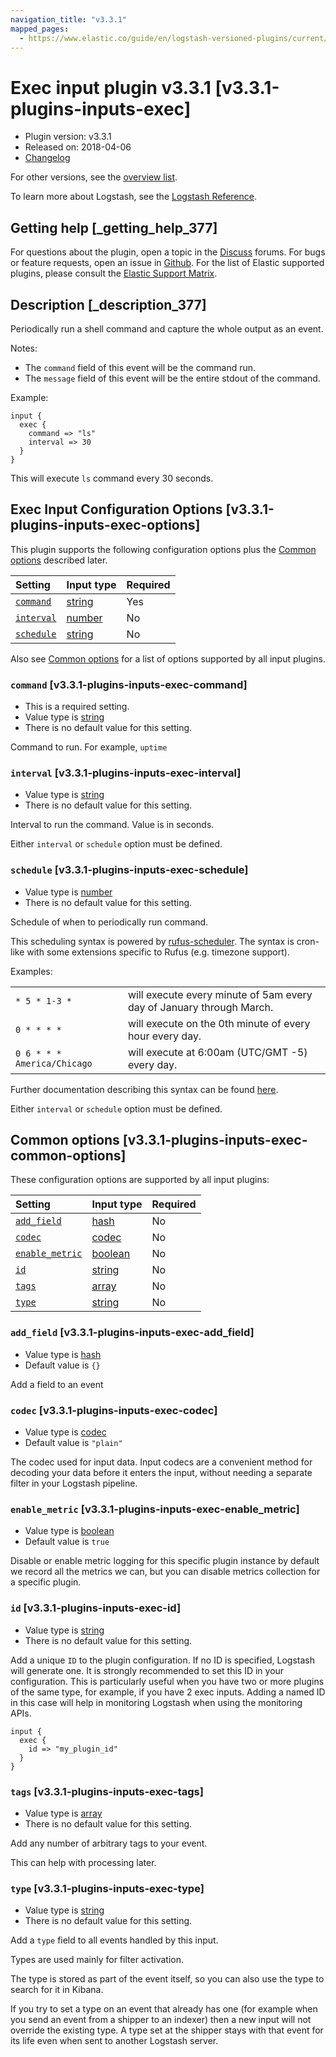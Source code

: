 ```yaml
---
navigation_title: "v3.3.1"
mapped_pages:
  - https://www.elastic.co/guide/en/logstash-versioned-plugins/current/v3.3.1-plugins-inputs-exec.html
---
```


# Exec input plugin v3.3.1 [v3.3.1-plugins-inputs-exec]

* Plugin version: v3.3.1
* Released on: 2018-04-06
* [Changelog](https://github.com/logstash-plugins/logstash-input-exec/blob/v3.3.1/CHANGELOG.md)

For other versions, see the [overview list](input-exec-index.md).

To learn more about Logstash, see the [Logstash Reference](https://www.elastic.co/guide/en/logstash/current/index.html).

## Getting help [_getting_help_377]

For questions about the plugin, open a topic in the [Discuss](http://discuss.elastic.co) forums. For bugs or feature requests, open an issue in [Github](https://github.com/logstash-plugins/logstash-input-exec). For the list of Elastic supported plugins, please consult the [Elastic Support Matrix](https://www.elastic.co/support/matrix#matrix_logstash_plugins).

## Description [_description_377]

Periodically run a shell command and capture the whole output as an event.

Notes:

* The `command` field of this event will be the command run.
* The `message` field of this event will be the entire stdout of the command.

Example:

```
input {
  exec {
    command => "ls"
    interval => 30
  }
}
```

This will execute `ls` command every 30 seconds.

## Exec Input Configuration Options [v3.3.1-plugins-inputs-exec-options]

This plugin supports the following configuration options plus the [Common options](v3-3-1-plugins-inputs-exec.md#v3.3.1-plugins-inputs-exec-common-options) described later.

| Setting | Input type | Required |
| :- | :- | :- |
| [`command`](v3-3-1-plugins-inputs-exec.md#v3.3.1-plugins-inputs-exec-command) | [string](/lsr/value-types.md#string) | Yes |
| [`interval`](v3-3-1-plugins-inputs-exec.md#v3.3.1-plugins-inputs-exec-interval) | [number](/lsr/value-types.md#number) | No |
| [`schedule`](v3-3-1-plugins-inputs-exec.md#v3.3.1-plugins-inputs-exec-schedule) | [string](/lsr/value-types.md#string) | No |

Also see [Common options](v3-3-1-plugins-inputs-exec.md#v3.3.1-plugins-inputs-exec-common-options) for a list of options supported by all input plugins.

### `command` [v3.3.1-plugins-inputs-exec-command]

* This is a required setting.
* Value type is [string](/lsr/value-types.md#string)
* There is no default value for this setting.

Command to run. For example, `uptime`

### `interval` [v3.3.1-plugins-inputs-exec-interval]

* Value type is [string](/lsr/value-types.md#string)
* There is no default value for this setting.

Interval to run the command. Value is in seconds.

Either `interval` or `schedule` option must be defined.

### `schedule` [v3.3.1-plugins-inputs-exec-schedule]

* Value type is [number](/lsr/value-types.md#number)
* There is no default value for this setting.

Schedule of when to periodically run command.

This scheduling syntax is powered by [rufus-scheduler](https://github.com/jmettraux/rufus-scheduler). The syntax is cron-like with some extensions specific to Rufus (e.g. timezone support).

Examples:

| | |
| :- | :- |
| `* 5 * 1-3 *` | will execute every minute of 5am every day of January through March. |
| `0 * * * *` | will execute on the 0th minute of every hour every day. |
| `0 6 * * * America/Chicago` | will execute at 6:00am (UTC/GMT -5) every day. |

Further documentation describing this syntax can be found [here](https://github.com/jmettraux/rufus-scheduler#parsing-cronlines-and-time-strings).

Either `interval` or `schedule` option must be defined.

## Common options [v3.3.1-plugins-inputs-exec-common-options]

These configuration options are supported by all input plugins:

| Setting | Input type | Required |
| :- | :- | :- |
| [`add_field`](v3-3-1-plugins-inputs-exec.md#v3.3.1-plugins-inputs-exec-add_field) | [hash](/lsr/value-types.md#hash) | No |
| [`codec`](v3-3-1-plugins-inputs-exec.md#v3.3.1-plugins-inputs-exec-codec) | [codec](/lsr/value-types.md#codec) | No |
| [`enable_metric`](v3-3-1-plugins-inputs-exec.md#v3.3.1-plugins-inputs-exec-enable_metric) | [boolean](/lsr/value-types.md#boolean) | No |
| [`id`](v3-3-1-plugins-inputs-exec.md#v3.3.1-plugins-inputs-exec-id) | [string](/lsr/value-types.md#string) | No |
| [`tags`](v3-3-1-plugins-inputs-exec.md#v3.3.1-plugins-inputs-exec-tags) | [array](/lsr/value-types.md#array) | No |
| [`type`](v3-3-1-plugins-inputs-exec.md#v3.3.1-plugins-inputs-exec-type) | [string](/lsr/value-types.md#string) | No |

### `add_field` [v3.3.1-plugins-inputs-exec-add_field]

* Value type is [hash](/lsr/value-types.md#hash)
* Default value is `{}`

Add a field to an event

### `codec` [v3.3.1-plugins-inputs-exec-codec]

* Value type is [codec](/lsr/value-types.md#codec)
* Default value is `"plain"`

The codec used for input data. Input codecs are a convenient method for decoding your data before it enters the input, without needing a separate filter in your Logstash pipeline.

### `enable_metric` [v3.3.1-plugins-inputs-exec-enable_metric]

* Value type is [boolean](/lsr/value-types.md#boolean)
* Default value is `true`

Disable or enable metric logging for this specific plugin instance by default we record all the metrics we can, but you can disable metrics collection for a specific plugin.

### `id` [v3.3.1-plugins-inputs-exec-id]

* Value type is [string](/lsr/value-types.md#string)
* There is no default value for this setting.

Add a unique `ID` to the plugin configuration. If no ID is specified, Logstash will generate one. It is strongly recommended to set this ID in your configuration. This is particularly useful when you have two or more plugins of the same type, for example, if you have 2 exec inputs. Adding a named ID in this case will help in monitoring Logstash when using the monitoring APIs.

```
input {
  exec {
    id => "my_plugin_id"
  }
}
```

### `tags` [v3.3.1-plugins-inputs-exec-tags]

* Value type is [array](/lsr/value-types.md#array)
* There is no default value for this setting.

Add any number of arbitrary tags to your event.

This can help with processing later.

### `type` [v3.3.1-plugins-inputs-exec-type]

* Value type is [string](/lsr/value-types.md#string)
* There is no default value for this setting.

Add a `type` field to all events handled by this input.

Types are used mainly for filter activation.

The type is stored as part of the event itself, so you can also use the type to search for it in Kibana.

If you try to set a type on an event that already has one (for example when you send an event from a shipper to an indexer) then a new input will not override the existing type. A type set at the shipper stays with that event for its life even when sent to another Logstash server.
